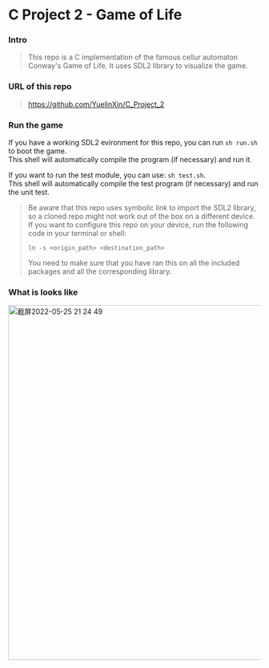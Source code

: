 # C Project 2 - Game of Life

### Intro

> This repo is a C implementation of the famous cellur automaton Conway's Game of Life. It uses SDL2 library to visualize the game.



### URL of this repo

> https://github.com/YuelinXin/C_Project_2



### Run the game

If you have a working SDL2 evironment for this repo, you can run `sh run.sh` to boot the game.  
This shell will automatically compile the program (if necessary) and run it.

If you want to run the test module, you can use: `sh test.sh`.  
This shell will automatically compile the test program (if necessary) and run the unit test.

> Be aware that this repo uses symbolic link to import the SDL2 library, so a cloned repo might not work out of the box on a different device. If you want to configure this repo on your device, run the following code in your terminal or shell:
>
> `ln -s <origin_path> <destination_path>`
>
> You need to make sure that you have ran this on all the included packages and all the corresponding library. 



### What is looks like
<img width="707" alt="截屏2022-05-25 21 24 49" src="https://user-images.githubusercontent.com/89094576/170272795-efd31e30-ba27-4eb6-a8e7-06e037457820.png">

